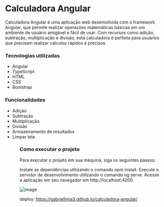 <h1>Calculadora Angular</h1>
<p>Calculadora Angular é uma aplicação web desenvolvida com o framework Angular, que permite realizar operações matemáticas básicas em um ambiente de usuário amigável e fácil de usar. Com recursos como adição, subtração, multiplicação e divisão, esta calculadora é perfeita para usuários que precisam realizar cálculos rápidos e precisos.</p>

<h3>Tecnologias utilizadas</h3>
<ul>
  <li>Angular</li>
  <li>TypeScript</li>
  <li>HTML</li>
  <li>CSS</li>
  <li>Bootstrap</li>
</ul>

<h3>Funcionalidades</h3>
<ul>
  <li>Adição</li>
  <li>Subtração</li>
  <li>Multiplicação</li>
  <li>Divisão</li>
  <li>Armazenamento de resultados</li>
  <li>Limpar tela</li>
<ul>

<h3>Como executar o projeto</h3>
<p>Para executar o projeto em sua máquina, siga os seguintes passos:</p>

Instale as dependências utilizando o comando npm install.
Execute o servidor de desenvolvimento utilizando o comando ng serve.
Acesse a aplicação em seu navegador em http://localhost:4200.

![image](https://github.com/gabriellima3/calculadora-angular/assets/99371050/d6576bc1-59ce-4d2a-b182-60cffbbf25e7)

deploy: https://gabriellima3.github.io/calculadora-angular/
